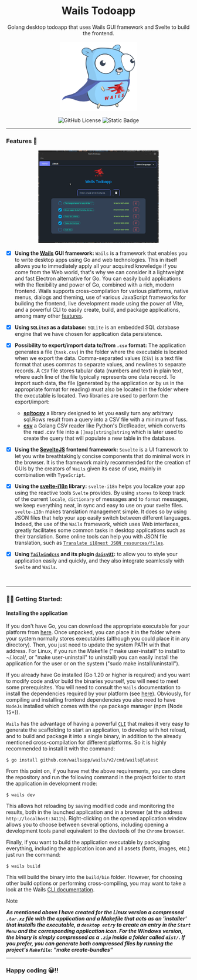 <div align="center">

# Wails Todoapp

<p style="margin-bottom: 16px;">
    Golang desktop todoapp that uses Wails GUI framework and Svelte to build the frontend.
</p>

<img src="doc/standing.png" width="42%">

<br />

![GitHub License](https://img.shields.io/github/license/emarifer/go-wails-svelte-desktop-todoapp) ![Static Badge](https://img.shields.io/badge/Go-%3E=1.23-blue)

</div>

<hr />

### Features 🚀

<div align="center" style="margin-bottom: 16px;">

<img src="doc/screenshot-01.gif" width="65%">

</div>

- [x] **Using the [Wails](https://wails.io/) GUI framework:** `Wails` is a framework  that enables you to write desktop apps using Go and web technologies. This in itself allows you to immediately apply all your acquired knowledge if you come from the Web world, that's why we can consider it a lightweight and fast Electron alternative for Go. You can easily build applications with the flexibility and power of Go, combined with a rich, modern frontend. Wails supports cross-compilation for various platforms, native menus, dialogs and theming, use of various JavaScript frameworks for building the frontend, live development mode using the power of Vite, and a powerful CLI to easily create, build, and package applications, among many other [features](https://wails.io/docs/introduction#features).
- [x] **Using `SQLite3` as a database:** `SQLite` is an embedded SQL database engine that we have chosen for application data persistence.
- [x] **Possibility to export/import data to/from `.csv` format:** The application generates a file (`task.csv`) in the folder where the executable is located when we export the data. Comma-separated values (`CSV`) is a text file format that uses commas to separate values, and newlines to separate records. A `CSV` file stores tabular data (numbers and text) in plain text, where each line of the file typically represents one data record. To import such data, the file (generated by the application or by us in the appropriate format for reading) must also be located in the folder where the executable is located. Two libraries are used to perform the export/import:
    - **[sqltocsv](https://github.com/joho/sqltocsv)** a library designed to let you easily turn any arbitrary sql.Rows result from a query into a CSV file with a minimum of fuss.
    - **[csv](https://github.com/earthboundkid/csv)** a Golang CSV reader like Python's DictReader, which converts the read .csv file into a `[]map[string]string` which is later used to create the query that will populate a new table in the database.
- [x] **Using the [SevelteJS](https://svelte.dev/) frontend framework:** `Sevelte` is a UI framework to let you write breathtakingly concise components that do minimal work in the browser. It is the framework mainly recommended for the creation of GUIs by the creators of `Wails` given its ease of use, mainly in combination with `TypeScript`.
- [x] **Using the [svelte-i18n](https://github.com/kaisermann/svelte-i18n) library:** `svelte-i18n` helps you localize your app using the reactive tools `Svelte` provides. By using `stores` to keep track of the current `locale`, `dictionary` of messages and to `format` messages, we keep everything neat, in sync and easy to use on your svelte files. `svelte-i18n` makes translation management simple. It does so by using JSON files that help your app easily switch between different languages. Indeed, the use of the `Wails` framework, which uses Web interfaces, greatly facilitates some common tasks in desktop applications such as their translation. Some online tools can help you with JSON file translation, such as [`Translate i18next JSON resources/files`](https://translate.i18next.com/).
- [x] **Using [`Tailwindcss`](https://tailwindcss.com/) and its plugin [`daisyUI`](https://daisyui.com/):** to allow you to style your application easily and quickly, and they also integrate seamlessly with `Svelte` and `Wails`.


<br />

---

### 👨‍🚀 Getting Started:

#### Installing the application

If you don't have Go, you can download the appropriate executable for your platform from [here](https://github.com/emarifer/go-wails-svelte-desktop-todoapp/releases). Once unpacked, you can place it in the folder where your system normally stores executables (although you could place it in any directory). Then, you just need to update the system PATH with that address. For Linux, if you run the Makefile ("make user-install" to install to ~/.local/, or "make user-uninstall" to uninstall) you can easily install the application for the user or on the system ("sudo make install/uninstall").

If you already have Go installed (Go 1.20 or higher is required) and you want to modify code and/or build the binaries yourself, you will need to meet some prerequisites. You will need to consult the `Wails` documentation to install the dependencies required by your platform (see [here](https://wails.io/docs/gettingstarted/installation)). Obviously, for compiling and installing frontend dependencies you also need to have `NodeJs` installed which comes with the `npm` package manager (npm (Node 15+)).

`Wails` has the advantage of having a powerful [`CLI`](https://wails.io/docs/reference/cli/) that makes it very easy to generate the scaffolding to start an application, to develop with hot reload, and to build and package it into a single binary, in addition to the already mentioned cross-compilation for different platforms. So it is highly recommended to install it with the command:

```
$ go install github.com/wailsapp/wails/v2/cmd/wails@latest
```

From this point on, if you have met the above requirements, you can clone the repository and run the following command in the project folder to start the application in development mode:

```
$ wails dev
```

This allows hot reloading by saving modified code and monitoring the results, both in the launched application and in a browser (at the address `http://localhost:34115`). Right-clicking on the opened application window allows you to choose between several options, including opening a development tools panel equivalent to the devtools of the `Chrome` browser.

Finally, if you want to build the application executable by packaging everything, including the application icon and all assets (fonts, images, etc.) just run the command:

```
$ wails build
```

This will build the binary into the `build/bin` folder. However, for choosing other build options or performing cross-compiling, you may want to take a look at the Wails [CLI documentation](https://wails.io/docs/reference/cli/).

>[!NOTE]
>***As mentioned above I have created for the Linux version a compressed `.tar.xz` file with the application and a Makefile that acts as an 'installer' that installs the executable, a `desktop entry` to create an entry in the `Start Menu` and the corresponding application icon. For the Windows version, the binary is simply compressed as a `.zip` inside a folder called `dist/`. If you prefer, you can generate both compressed files by running the project's `Makefile`: "make create-bundles"***

---

### Happy coding 😀!!